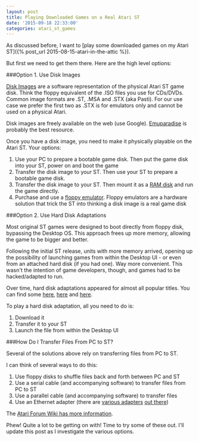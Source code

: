 ```yaml
---
layout: post
title: Playing Downloaded Games on a Real Atari ST
date: '2015-09-18 22:33:00'
categories: atari_st_games
---
```


As discussed before, I want to [play some downloaded games on my Atari ST]({% post_url 2015-08-15-atari-in-the-attic %}).

But first we need to get them there. Here are the high level options:

###Option 1. Use Disk Images

<a href="https://en.wikipedia.org/wiki/Disk_image" target="_blank">Disk Images</a> are a software representation of the physical Atari ST game disk. Think the floppy equivalent of the .ISO files you use for CDs/DVDs. Common image formats are .ST, .MSA and .STX (aka Pasti). For our use case we prefer the first two as .STX is for emulators only and cannot be used on a physical Atari.

Disk images are freely available on the web (use Google). <a href="http://www.emuparadise.me/Atari_ST_ROMs/63" target="_blank">Emuparadise</a> is probably the best resource.

Once you have a disk image, you need to make it physically playable on the Atari ST. Your options:

1. Use your PC to prepare a bootable game disk. Then put the game disk into your ST, power on and boot the game
2. Transfer the disk image to your ST. Then use your ST to prepare a bootable game disk.
3. Transfer the disk image to your ST. Then mount it as a <a href="https://en.wikipedia.org/wiki/RAM_drive" target="_blank">RAM disk</a> and run the game directly.
4. Purchase and use a <a href="https://en.wikipedia.org/wiki/Floppy_disk_hardware_emulator" target="_blank">floppy emulator</a>. Floppy emulators are a hardware solution that trick the ST into thinking a disk image is a real game disk

###Option 2. Use Hard Disk Adaptations

Most original ST games were designed to boot directly from floppy disk, bypassing the Desktop OS. This approach frees up more memory, allowing the game to be bigger and better.

Following the initial ST release, units with more memory arrived, opening up the possibility of launching games from within the Desktop UI - or even from an attached hard disk (if you had one). Way more convenient. This wasn't the intention of game developers, though, and games had to be hacked/adapted to run.

Over time, hard disk adaptations appeared for almost all popular titles. You can find some <a href="http://atari.8bitchip.info/fromhd.php" target="_blank">here</a>, <a href="http://www.klapauzius.net/Old_Games.html" target="_blank">here</a> and <a href="http://dbug.kicks-ass.net/patch.php" target="_blank">here</a>.

To play a hard disk adaptation, all you need to do is:

1. Download it
2. Transfer it to your ST
3. Launch the file from within the Desktop UI

###How Do I Transfer Files From PC to ST?

Several of the solutions above rely on transferring files from PC to ST.

I can think of several ways to do this:

1. Use floppy disks to shuffle files back and forth between PC and ST
2. Use a serial cable (and accompanying software) to transfer files from PC to ST
3. Use a parallel cable (and accompanying software) to transfer files
4. Use an Ethernet adapter (there are <a href="http://lotharek.pl/product.php?pid=73" target="_blank">various adapters</a> <a href="http://hardware.atari.org/ether/" target="_blank">out there</a>)

The <a href="http://www.atari-wiki.com/?title=Transferring_Files" target="_blank">Atari Forum Wiki has more information</a>.

Phew! Quite a lot to be getting on with! Time to try some of these out. I'll update this post as I investigate the various options.
